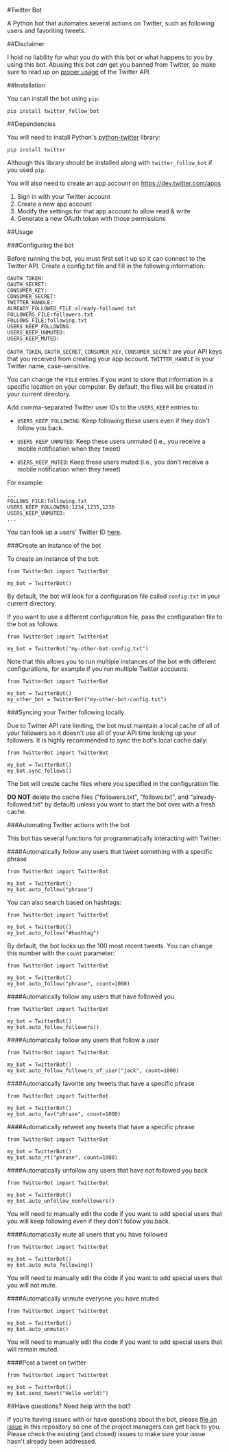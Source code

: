 #Twitter Bot

A Python bot that automates several actions on Twitter, such as following users and favoriting tweets.

##Disclaimer

I hold no liability for what you do with this bot or what happens to you by using this bot. Abusing this bot *can* get you banned from Twitter, so make sure to read up on [proper usage](https://support.twitter.com/articles/76915-automation-rules-and-best-practices) of the Twitter API.

##Installation

You can install the bot using `pip`:

    pip install twitter_follow_bot

##Dependencies

You will need to install Python's [python-twitter](https://github.com/sixohsix/twitter/) library:

    pip install twitter
    
Although this library should be installed along with `twitter_follow_bot` if you used `pip`.
    
You will also need to create an app account on https://dev.twitter.com/apps

1. Sign in with your Twitter account
2. Create a new app account
3. Modify the settings for that app account to allow read & write
4. Generate a new OAuth token with those permissions

##Usage

###Configuring the bot

Before running the bot, you must first set it up so it can connect to the Twitter API. Create a config.txt file and fill in the following information:

    OAUTH_TOKEN:
    OAUTH_SECRET:
    CONSUMER_KEY:
    CONSUMER_SECRET:
    TWITTER_HANDLE:
    ALREADY_FOLLOWED_FILE:already-followed.txt
    FOLLOWERS_FILE:followers.txt
    FOLLOWS_FILE:following.txt
    USERS_KEEP_FOLLOWING:
    USERS_KEEP_UNMUTED:
    USERS_KEEP_MUTED:
    
`OAUTH_TOKEN`, `OAUTH_SECRET`, `CONSUMER_KEY`, `CONSUMER_SECRET` are your API keys that you received from creating your app account. `TWITTER_HANDLE` is your Twitter name, case-sensitive.

You can change the `FILE` entries if you want to store that information in a specific location on your computer. By default, the files will be created in your current directory.

Add comma-separated Twitter user IDs to the `USERS_KEEP` entries to:

* `USERS_KEEP_FOLLOWING`: Keep following these users even if they don't follow you back.

* `USERS_KEEP_UNMUTED`: Keep these users unmuted (i.e., you receive a mobile notification when they tweet)

* `USERS_KEEP_MUTED`: Keep these users muted (i.e., you don't receive a mobile notification when they tweet)

For example:

    ...
    FOLLOWS_FILE:following.txt
    USERS_KEEP_FOLLOWING:1234,1235,1236
    USERS_KEEP_UNMUTED:
    ...
    
You can look up a users' Twitter ID [here](http://tweeterid.com/).

###Create an instance of the bot

To create an instance of the bot:

    from TwitterBot import TwitterBot
    
    my_bot = TwitterBot()
    
By default, the bot will look for a configuration file called `config.txt` in your current directory.
    
If you want to use a different configuration file, pass the configuration file to the bot as follows:

    from TwitterBot import TwitterBot
    
    my_bot = TwitterBot("my-other-bot-config.txt")
    
Note that this allows you to run multiple instances of the bot with different configurations, for example if you run multiple Twitter accounts:

    from TwitterBot import TwitterBot
    
    my_bot = TwitterBot()
    my_other_bot = TwitterBot("my-other-bot-config.txt")

###Syncing your Twitter following locally

Due to Twitter API rate limiting, the bot must maintain a local cache of all of your followers so it doesn't use all of your API time looking up your followers. It is highly recommended to sync the bot's local cache daily:

    from TwitterBot import TwitterBot
    
    my_bot = TwitterBot()
    my_bot.sync_follows()
    
The bot will create cache files where you specified in the configuration file.
    
**DO NOT** delete the cache files ("followers.txt", "follows.txt", and "already-followed.txt" by default) unless you want to start the bot over with a fresh cache.

###Automating Twitter actions with the bot

This bot has several functions for programmatically interacting with Twitter:

####Automatically follow any users that tweet something with a specific phrase

    from TwitterBot import TwitterBot
    
    my_bot = TwitterBot()
    my_bot.auto_follow("phrase")
    
You can also search based on hashtags:

    from TwitterBot import TwitterBot
    
    my_bot = TwitterBot()
    my_bot.auto_follow("#hashtag")
  
By default, the bot looks up the 100 most recent tweets. You can change this number with the `count` parameter:

    from TwitterBot import TwitterBot
    
    my_bot = TwitterBot()
    my_bot.auto_follow("phrase", count=1000)
    
####Automatically follow any users that have followed you

    from TwitterBot import TwitterBot
    
    my_bot = TwitterBot()
    my_bot.auto_follow_followers()

####Automatically follow any users that follow a user
    
    from TwitterBot import TwitterBot
    
    my_bot = TwitterBot() 
    my_bot.auto_follow_followers_of_user("jack", count=1000)

####Automatically favorite any tweets that have a specific phrase

    from TwitterBot import TwitterBot
    
    my_bot = TwitterBot()
    my_bot.auto_fav("phrase", count=1000)
    
####Automatically retweet any tweets that have a specific phrase

    from TwitterBot import TwitterBot
    
    my_bot = TwitterBot()
    my_bot.auto_rt("phrase", count=1000)

####Automatically unfollow any users that have not followed you back

    from TwitterBot import TwitterBot
    
    my_bot = TwitterBot()
    my_bot.auto_unfollow_nonfollowers()
  
You will need to manually edit the code if you want to add special users that you will keep following even if they don't follow you back.

####Automatically mute all users that you have followed

    from TwitterBot import TwitterBot
    
    my_bot = TwitterBot()
    my_bot.auto_mute_following()

You will need to manually edit the code if you want to add special users that you will not mute.

####Automatically unmute everyone you have muted

    from TwitterBot import TwitterBot
    
    my_bot = TwitterBot()
    my_bot.auto_unmute()
    
You will need to manually edit the code if you want to add special users that will remain muted. 

####Post a tweet on twitter

    from TwitterBot import TwitterBot
    
    my_bot = TwitterBot()
    my_bot.send_tweet("Hello world!")
    
##Have questions? Need help with the bot?

If you're having issues with or have questions about the bot, please [file an issue](https://github.com/rhiever/twitter-follow-bot/issues) in this repository so one of the project managers can get back to you. Please check the existing (and closed) issues to make sure your issue hasn't already been addressed.
